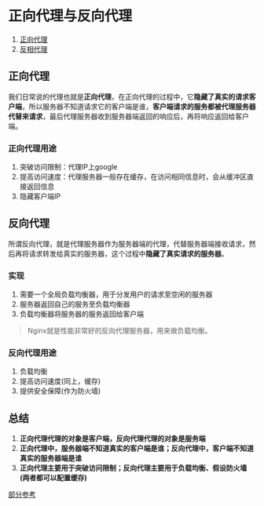 # 正向代理与反向代理

1. [正向代理](#%e6%ad%a3%e5%90%91%e4%bb%a3%e7%90%86)
2. [反相代理](#%e5%8f%8d%e5%90%91%e4%bb%a3%e7%90%86)

## 正向代理

我们日常说的代理也就是**正向代理**，在正向代理的过程中，它**隐藏了真实的请求客户端**，所以服务器不知道请求它的客户端是谁，**客户端请求的服务都被代理服务器代替来请求**，最后代理服务器收到服务器端返回的响应后，再将响应返回给客户端。

### 正向代理用途

1. 突破访问限制：代理IP上google
2. 提高访问速度：代理服务器一般存在缓存，在访问相同信息时，会从缓冲区直接返回信息
3. 隐藏客户端IP

## 反向代理

所谓反向代理，就是代理服务器作为服务器端的代理，代替服务器端接收请求，然后再将请求转发给真实的服务器，这个过程中**隐藏了真实请求的服务器**。

### 实现

1. 需要一个全局负载均衡器，用于分发用户的请求至空闲的服务器
2. 服务器返回自己的服务至负载均衡器
3. 负载均衡器将服务器的服务返回给客户端

>Nginx就是性能非常好的反向代理服务器，用来做负载均衡。

### 反向代理用途

1. 负载均衡
2. 提高访问速度(同上，缓存)
3. 提供安全保障(作为防火墙)

## 总结

1. **正向代理代理的对象是客户端，反向代理代理的对象是服务端**
2. **正向代理中，服务器端不知道真实的客户端是谁；反向代理中，客户端不知道真实的服务器端是谁**
3. **正向代理主要用于突破访问限制；反向代理主要用于负载均衡、假设防火墙(两者都可以配置缓存)**

[部分参考](https://www.zhihu.com/question/24723688/answer/128105528)